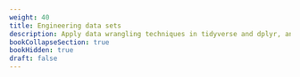 ```yaml
---
weight: 40
title: Engineering data sets
description: Apply data wrangling techniques in tidyverse and dplyr, and prepare your data set for analysis.
bookCollapseSection: true
bookHidden: true
draft: false
---
```

